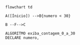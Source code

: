 
```mermaid
flowchart td

A([Ínicio]) -->B{numero < 30}

B --F-->C

```
```
ALGORITMO exiba_contagem_0_a_30
DECLARE numero, 
